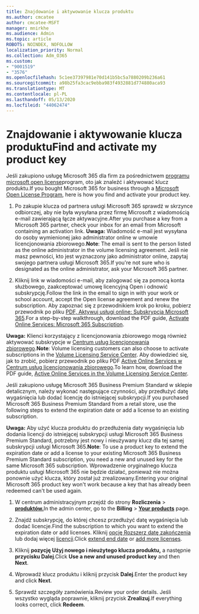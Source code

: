 ```yaml
---
title: Znajdowanie i aktywowanie klucza produktu
ms.author: cmcatee
author: cmcatee-MSFT
manager: mnirkhe
ms.audience: Admin
ms.topic: article
ROBOTS: NOINDEX, NOFOLLOW
localization_priority: Normal
ms.collection: Adm_O365
ms.custom:
- "9001519"
- "3576"
ms.openlocfilehash: 5c1ee37397981e70d141b5bc5a7880209b236a61
ms.sourcegitcommit: a98b25fa3cac9ebba983f4932881d774880aca93
ms.translationtype: MT
ms.contentlocale: pl-PL
ms.lasthandoff: 05/13/2020
ms.locfileid: "44062474"
---
```

# <a name="find-and-activate-my-product-key"></a><span data-ttu-id="69d18-102">Znajdowanie i aktywowanie klucza produktu</span><span class="sxs-lookup"><span data-stu-id="69d18-102">Find and activate my product key</span></span>

<span data-ttu-id="69d18-103">Jeśli zakupiono usługę Microsoft 365 dla firm za pośrednictwem [programu microsoft open license](https://go.microsoft.com/fwlink/p/?LinkID=613298)program, oto jak znaleźć i aktywować klucz produktu.</span><span class="sxs-lookup"><span data-stu-id="69d18-103">If you bought Microsoft 365 for business through a [Microsoft Open License Program](https://go.microsoft.com/fwlink/p/?LinkID=613298), here is how you find and activate your product key.</span></span>

1. <span data-ttu-id="69d18-104">Po zakupie klucza od partnera usługi Microsoft 365 sprawdź w skrzynce odbiorczej, aby nie była wysyłana przez firmę Microsoft z wiadomością e-mail zawierającą łącze aktywacyjne.</span><span class="sxs-lookup"><span data-stu-id="69d18-104">After you purchase a key from a Microsoft 365 partner, check your inbox for an email from Microsoft containing an activation link.</span></span>  <span data-ttu-id="69d18-105">**Uwaga:** Wiadomość e-mail jest wysyłana do osoby wymienionej jako administrator online w umowie licencjonowania zbiorowego.</span><span class="sxs-lookup"><span data-stu-id="69d18-105">**Note**: The email is sent to the person listed as the online administrator in the volume licensing agreement.</span></span>  <span data-ttu-id="69d18-106">Jeśli nie masz pewności, kto jest wyznaczony jako administrator online, zapytaj swojego partnera usługi Microsoft 365.</span><span class="sxs-lookup"><span data-stu-id="69d18-106">If you're not sure who is designated as the online administrator, ask your Microsoft 365 partner.</span></span>

2. <span data-ttu-id="69d18-107">Kliknij link w wiadomości e-mail, aby zalogować się za pomocą konta służbowego, zaakceptować umowę licencyjną Open i odnowić subskrypcję.</span><span class="sxs-lookup"><span data-stu-id="69d18-107">Follow the link in the email to sign in with your work or school account, accept the Open license agreement and renew the subscription.</span></span>  <span data-ttu-id="69d18-108">Aby zapoznać się z przewodnikiem krok po kroku, pobierz przewodnik po pliku [PDF, Aktywuj usługi online: Subskrypcja Microsoft 365](https://go.microsoft.com/fwlink/p/?LinkId=618100).</span><span class="sxs-lookup"><span data-stu-id="69d18-108">For a step-by-step walkthrough, download the PDF guide, [Activate Online Services: Microsoft 365 Subscription](https://go.microsoft.com/fwlink/p/?LinkId=618100).</span></span> 

<span data-ttu-id="69d18-109">**Uwaga:** Klienci korzystający z licencjonowania zbiorowego mogą również aktywować subskrypcje w [Centrum usług licencjonowania zbiorowego](https://go.microsoft.com/fwlink/p/?LinkID=282016).</span><span class="sxs-lookup"><span data-stu-id="69d18-109">**Note**: Volume licensing customers can also choose to activate subscriptions in the [Volume Licensing Service Center](https://go.microsoft.com/fwlink/p/?LinkID=282016).</span></span>  <span data-ttu-id="69d18-110">Aby dowiedzieć się, jak to zrobić, pobierz przewodnik po pliku PDF [Active Online Services w Centrum usług licencjonowania zbiorowego](https://go.microsoft.com/fwlink/p/?LinkId=618096).</span><span class="sxs-lookup"><span data-stu-id="69d18-110">To learn how, download the PDF guide, [Active Online Services in the Volume Licensing Service Center](https://go.microsoft.com/fwlink/p/?LinkId=618096).</span></span>

<span data-ttu-id="69d18-111">Jeśli zakupiono usługę Microsoft 365 Business Premium Standard w sklepie detalicznym, należy wykonać następujące czynności, aby przedłużyć datę wygaśnięcia lub dodać licencję do istniejącej subskrypcji.</span><span class="sxs-lookup"><span data-stu-id="69d18-111">If you purchased Microsoft 365 Business Premium Standard from a retail store, use the following steps to extend the expiration date or add a license to an existing subscription.</span></span>

<span data-ttu-id="69d18-112">**Uwaga:** Aby użyć klucza produktu do przedłużenia daty wygaśnięcia lub dodania licencji do istniejącej subskrypcji usługi Microsoft 365 Business Premium Standard, potrzebny jest nowy i nieużywany klucz dla tej samej subskrypcji usługi Microsoft 365.</span><span class="sxs-lookup"><span data-stu-id="69d18-112">**Note**: To use a product key to extend the expiration date or add a license to your existing Microsoft 365 Business Premium Standard subscription, you need a new and unused key for the same Microsoft  365 subscription.</span></span>  <span data-ttu-id="69d18-113">Wprowadzenie oryginalnego klucza produktu usługi Microsoft 365 nie będzie działać, ponieważ nie można ponownie użyć klucza, który został już zrealizowany.</span><span class="sxs-lookup"><span data-stu-id="69d18-113">Entering your original Microsoft  365 product key won't work because a key that has already been redeemed can't be used again.</span></span>

1. <span data-ttu-id="69d18-114">W centrum administracyjnym przejdź do strony **Rozliczenia**  >  **[produktów.](https://go.microsoft.com/fwlink/p/?linkid=842054)**</span><span class="sxs-lookup"><span data-stu-id="69d18-114">In the admin center, go to the **Billing** > **[Your products](https://go.microsoft.com/fwlink/p/?linkid=842054)** page.</span></span>

2. <span data-ttu-id="69d18-115">Znajdź subskrypcję, do której chcesz przedłużyć datę wygaśnięcia lub dodać licencje.</span><span class="sxs-lookup"><span data-stu-id="69d18-115">Find the subscription to which you want to extend the expiration date or add licenses.</span></span>  <span data-ttu-id="69d18-116">Kliknij [opcję Rozszerz datę zakończenia](https://go.microsoft.com/fwlink/p/?linkid=842054) lub dodaj więcej [licencji](https://go.microsoft.com/fwlink/p/?linkid=842054).</span><span class="sxs-lookup"><span data-stu-id="69d18-116">Click [extend end date](https://go.microsoft.com/fwlink/p/?linkid=842054) or [add more licenses](https://go.microsoft.com/fwlink/p/?linkid=842054).</span></span>

3. <span data-ttu-id="69d18-117">Kliknij **pozycję Użyj nowego i nieużytego klucza produktu,** a następnie **przycisku Dalej**.</span><span class="sxs-lookup"><span data-stu-id="69d18-117">Click **Use a new and unused product key** and then **Next**.</span></span>

4. <span data-ttu-id="69d18-118">Wprowadź klucz produktu i kliknij przycisk **Dalej**.</span><span class="sxs-lookup"><span data-stu-id="69d18-118">Enter the product key and click **Next**.</span></span>

5. <span data-ttu-id="69d18-119">Sprawdź szczegóły zamówienia.</span><span class="sxs-lookup"><span data-stu-id="69d18-119">Review your order details.</span></span>  <span data-ttu-id="69d18-120">Jeśli wszystko wygląda poprawnie, kliknij przycisk **Zrealizuj**.</span><span class="sxs-lookup"><span data-stu-id="69d18-120">If everything looks correct, click **Redeem**.</span></span>